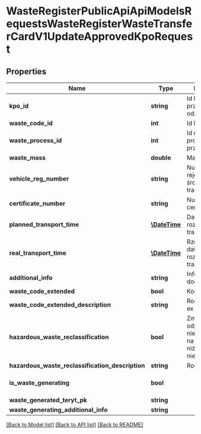 # WasteRegisterPublicApiApiModelsRequestsWasteRegisterWasteTransferCardV1UpdateApprovedKpoRequest

## Properties
Name | Type | Description | Notes
------------ | ------------- | ------------- | -------------
**kpo_id** | **string** | Id karty przekazania odpadów | [optional] 
**waste_code_id** | **int** | Id kodu odpadu | [optional] 
**waste_process_id** | **int** | Id rodzaju procesu przetwarzania | [optional] 
**waste_mass** | **double** | Masa odpadów | [optional] 
**vehicle_reg_number** | **string** | Numer rejestracyjny środka transportu | [optional] 
**certificate_number** | **string** | Numer certyfikatu | [optional] 
**planned_transport_time** | [**\DateTime**](\DateTime.md) | Data i godzina rozpoczęcia transportu | [optional] 
**real_transport_time** | [**\DateTime**](\DateTime.md) | Rzeczywista data i godzina rozpoczęcia transportu | [optional] 
**additional_info** | **string** | Informacje dodatkowe | [optional] 
**waste_code_extended** | **bool** | Kod ex | [optional] 
**waste_code_extended_description** | **string** | Rodzaj odpadu ex | [optional] 
**hazardous_waste_reclassification** | **bool** | Zmiana statusu odpadów niebezpiecznych na odpady inne niż niebezpieczne | [optional] 
**hazardous_waste_reclassification_description** | **string** | Rodzaj odpadu | [optional] 
**is_waste_generating** | **bool** |  | [optional] [default to false]
**waste_generated_teryt_pk** | **string** |  | [optional] 
**waste_generating_additional_info** | **string** |  | [optional] 

[[Back to Model list]](../README.md#documentation-for-models) [[Back to API list]](../README.md#documentation-for-api-endpoints) [[Back to README]](../README.md)


